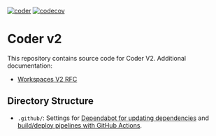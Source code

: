 [![coder](https://github.com/coder/coder/actions/workflows/coder.yaml/badge.svg)](https://github.com/coder/coder/actions/workflows/coder.yaml)
[![codecov](https://codecov.io/gh/coder/coder/branch/main/graph/badge.svg?token=TNLW3OAP6G)](https://codecov.io/gh/coder/coder)

# Coder v2

This repository contains source code for Coder V2. Additional documentation:

- [Workspaces V2 RFC](https://www.notion.so/coderhq/b48040da8bfe46eca1f32749b69420dd?v=a4e7d23495094644b939b08caba8e381&p=e908a8cd54804ddd910367abf03c8d0a)

## Directory Structure

- `.github/`: Settings for [Dependabot for updating dependencies](https://docs.github.com/en/code-security/supply-chain-security/customizing-dependency-updates) and [build/deploy pipelines with GitHub Actions](https://docs.github.com/en/actions/reference/workflow-syntax-for-github-actions).
